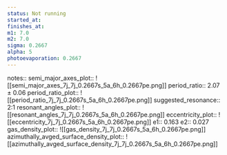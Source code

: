 ```yaml
---
status: Not running
started_at:
finishes_at:
m1: 7.0
m2: 7.0
sigma: 0.2667
alpha: 5
photoevaporation: 0.2667
---
```


notes::
semi_major_axes_plot:: ![[semi_major_axes_7j_7j_0.2667s_5a_6h_0.2667pe.png]]
period_ratio:: 2.07 ± 0.06
period_ratio_plot:: ![[period_ratio_7j_7j_0.2667s_5a_6h_0.2667pe.png]]
suggested_resonance:: 2:1
resonant_angles_plot:: ![[resonant_angles_7j_7j_0.2667s_5a_6h_0.2667pe.png]]
eccentricity_plot:: ![[eccentricity_7j_7j_0.2667s_5a_6h_0.2667pe.png]]
e1:: 0.163
e2:: 0.027
gas_density_plot:: ![[gas_density_7j_7j_0.2667s_5a_6h_0.2667pe.png]]
azimuthally_avged_surface_density_plot:: ![[azimuthally_avged_surface_density_7j_7j_0.2667s_5a_6h_0.2667pe.png]]
